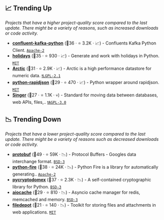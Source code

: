 ## 📈 Trending Up

_Projects that have a higher project-quality score compared to the last update. There might be a variety of reasons, such as increased downloads or code activity._

- <b><a href="https://github.com/confluentinc/confluent-kafka-python">confluent-kafka-python</a></b> (🥈36 ·  ⭐ 3.2K · 📈) - Confluents Kafka Python Client. <code><a href="http://bit.ly/3nYMfla">Apache-2</a></code>
- <b><a href="https://github.com/dr-prodigy/python-holidays">holidays</a></b> (🥈35 ·  ⭐ 930 · 📈) - Generate and work with holidays in Python. <code><a href="http://bit.ly/34MBwT8">MIT</a></code>
- <b><a href="https://github.com/man-group/arctic">Arctic</a></b> (🥈31 ·  ⭐ 2.9K · 📈) - Arctic is a high performance datastore for numeric data. <code><a href="https://tldrlegal.com/search?q=LGPL-2.1">❗️LGPL-2.1</a></code>
- <b><a href="https://github.com/python-rapidjson/python-rapidjson">python-rapidjson</a></b> (🥉29 ·  ⭐ 470 · 📈) - Python wrapper around rapidjson. <code><a href="http://bit.ly/34MBwT8">MIT</a></code>
- <b><a href="https://github.com/singer-io/getting-started">Singer</a></b> (🥉27 ·  ⭐ 1.1K · 💀) - Standard for moving data between databases, web APIs, files,.. <code><a href="http://bit.ly/3pwmjO5">❗️AGPL-3.0</a></code>

## 📉 Trending Down

_Projects that have a lower project-quality score compared to the last update. There might be a variety of reasons such as decreased downloads or code activity._

- <b><a href="https://github.com/protocolbuffers/protobuf">protobuf</a></b> (🥇49 ·  ⭐ 59K · 📉) - Protocol Buffers - Googles data interchange format. <code><a href="http://bit.ly/3aKzpTv">BSD-3</a></code>
- <b><a href="https://github.com/google/python-fire">python-fire</a></b> (🥈38 ·  ⭐ 24K · 📉) - Python Fire is a library for automatically generating.. <code><a href="http://bit.ly/3nYMfla">Apache-2</a></code>
- <b><a href="https://github.com/Legrandin/pycryptodome">pycryptodomex</a></b> (🥈37 ·  ⭐ 2.3K · 📉) - A self-contained cryptographic library for Python. <code><a href="http://bit.ly/3aKzpTv">BSD-3</a></code>
- <b><a href="https://github.com/aio-libs/aiocache">aiocache</a></b> (🥈29 ·  ⭐ 810 · 📉) - Asyncio cache manager for redis, memcached and memory. <code><a href="http://bit.ly/3aKzpTv">BSD-3</a></code>
- <b><a href="https://github.com/amol-/depot">filedepot</a></b> (🥉21 ·  ⭐ 140 · 📉) - Toolkit for storing files and attachments in web applications. <code><a href="http://bit.ly/34MBwT8">MIT</a></code>

